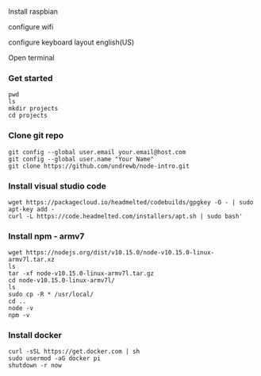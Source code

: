 Install raspbian

configure wifi

configure keyboard layout english(US)

Open terminal

### Get started

    pwd
    ls
    mkdir projects
    cd projects

### Clone git repo

    git config --global user.email your.email@host.com
    git config --global user.name "Your Name"
    git clone https://github.com/undrewb/node-intro.git

### Install visual studio code

    wget https://packagecloud.io/headmelted/codebuilds/gpgkey -O - | sudo apt-key add -
    curl -L https://code.headmelted.com/installers/apt.sh | sudo bash'

### Install npm - armv7

    wget https://nodejs.org/dist/v10.15.0/node-v10.15.0-linux-armv7l.tar.xz
    ls
    tar -xf node-v10.15.0-linux-armv7l.tar.gz 
    cd node-v10.15.0-linux-armv7l/
    ls
    sudo cp -R * /usr/local/
    cd ..
    node -v
    npm -v
    
### Install docker

    curl -sSL https://get.docker.com | sh
    sudo usermod -aG docker pi
    shutdown -r now
